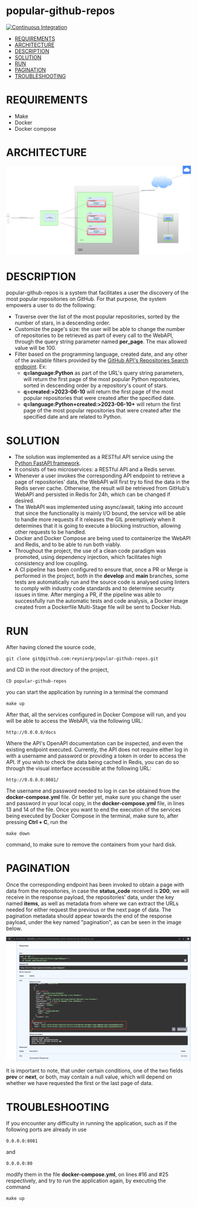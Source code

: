 # popular-github-repos
[![Continuous Integration](https://github.com/reynierg/popular-github-repos/actions/workflows/ci.yml/badge.svg?branch=develop)](https://github.com/reynierg/popular-github-repos/actions/workflows/ci.yml)

- [REQUIREMENTS](#requirements)  
- [ARCHITECTURE](#architecture)
- [DESCRIPTION](#description)
- [SOLUTION](#solution)
- [RUN](#run)
- [PAGINATION](#pagination)
- [TROUBLESHOOTING](#troubleshooting)

# REQUIREMENTS
- Make
- Docker
- Docker compose

# ARCHITECTURE

![Architecture](images/PopularReposArchitecture.drawio.png)

# DESCRIPTION

popular-github-repos is a system that facilitates a user the discovery of the most popular repositories on GitHub. For that purpose, the system empowers a user to do the following:
- Traverse over the list of the most popular repositories, sorted by the number of stars, in a descending order.
- Customize the page's size: the user will be able to change the number of repositories to be retrieved as part of every call to the WebAPI, through the query string parameter named **per_page**. The max allowed value will be 100.
- Filter based on the programming language, created date, and any other of the available filters provided by the [GitHub API's Repositories Search endpoint](https://docs.github.com/en/search-github/searching-on-github/searching-for-repositories). Ex:
  - **q=language:Python** as part of the URL's query string parameters, will return the first page of the most popular Python repositories, sorted in descending order by a repository's count of stars.
  - **q=created:>2023-06-10** will return the first page of the most popular repositories that were created after the specified date.
  - **q=language:Python+created:>2023-06-10+** will return the first page of the most popular repositories that were created after the specified date and are related to Python.

# SOLUTION

- The solution was implemented as a RESTful API service using the [Python FastAPI framework](https://fastapi.tiangolo.com/lo/).
- It consists of two microservices: a RESTful API and a Redis server.
- Whenever a user invokes the corresponding API endpoint to retrieve a page of repositories' data, the WebAPI will first try to find the data in the Redis server cache. Otherwise, the result will be retrieved from GitHub's WebAPI and persisted in Redis for 24h, which can be changed if desired.
- The WebAPI was implemented using async/await, taking into account that since the functionality is mainly I/O bound, the service will be able to handle more requests if it releases the GIL preemptively when it determines that it is going to execute a blocking instruction, allowing other requests to be handled.
- Docker and Docker Compose are being used to containerize the WebAPI and Redis, and to be able to run both viably.
- Throughout the project, the use of a clean code paradigm was promoted, using dependency injection, which facilitates high consistency and low coupling.
- A CI pipeline has been configured to ensure that, once a PR or Merge is performed in the project, both in the **develop** and **main** branches, some tests are automatically run and the source code is analysed using linters to comply with industry code standards and to determine security issues in time. After merging a PR, if the pipeline was able to successfully run the automatic tests and code analysis, a Docker image created from a Dockerfile Multi-Stage file will be sent to Docker Hub.

# RUN


After having cloned the source code, 
```
git clone git@github.com:reynierg/popular-github-repos.git
```
and CD in the root directory of the project, 
```
CD popular-github-repos
```
you can start the application by running in a terminal the command
```
make up
```
After that, all the services configured in Docker Compose will run, and you will be able to access the WebAPI, via the following URL:
```
http://0.0.0.0/docs
```
Where the API's OpenAPI documentation can be inspected, and even the existing endpoint executed.
Currently, the API does not require either log in with a username and password or providing a token in order to access the API.
If you wish to check the data being cached in Redis, you can do so through the visual interface accessible at the following URL:
```
http://0.0.0.0:8081/
```
The username and password needed to log in can be obtained from the **docker-compose.yml** file.
Or better yet, make sure you change the user and password in your local copy, in the **docker-compose.yml** file, in lines 13 and 14 of the file.
Once you want to end the execution of the services being executed by Docker Compose in the terminal, make sure to, after pressing **Ctrl + C**, run the 
```
make down
```
command, to make sure to remove the containers from your hard disk. 

# PAGINATION

Once the corresponding endpoint has been invoked to obtain a page with data from the repositories, in case the
**status_code** received is **200**, we will receive in the response payload, the repositories' data, under the key
named **items**, as well as metadata from where we can extract the URLs needed for either request the previous
or the next page of data.
The pagination metadata should appear towards the end of the response payload, under the key named "pagination",
as can be seen in the image below.

![Pagination](images/pagination_metadata.png)

It is important to note, that under certain conditions, one of the two fields **prev** or **next**, or both, may
contain a null value, which will depend on whether we have requested the first or the last page of data.

# TROUBLESHOOTING

If you encounter any difficulty in running the application, such as if the following ports are already in use
```
0.0.0.0:8081
```
and 
```
0.0.0.0:80
```
modify them in the file **docker-compose.yml**, on lines #16 and #25 respectively, and try to run the application again, by executing the command
```
make up
```
